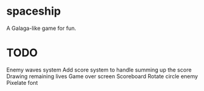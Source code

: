 # spaceship
A Galaga-like game for fun.

# TODO
Enemy waves system
Add score system to handle summing up the score
Drawing remaining lives
Game over screen
Scoreboard
Rotate circle enemy
Pixelate font

